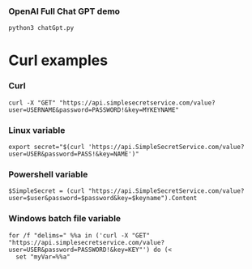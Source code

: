 ### OpenAI Full Chat GPT demo
```Python
python3 chatGpt.py
```
# Curl examples

### Curl
```
curl -X "GET" "https://api.simplesecretservice.com/value?user=USERNAME&password=PASSWORD!&key=MYKEYNAME"
```
### Linux variable
```
export secret="$(curl 'https://api.SimpleSecretService.com/value?user=USER&password=PASS!&key=NAME')"
```
### Powershell variable
```
$SimpleSecret = (curl "https://api.SimpleSecretService.com/value?user=$user&password=$password&key=$keyname").Content
```
### Windows batch file variable
```
for /f "delims=" %%a in ('curl -X "GET" "https://api.simplesecretservice.com/value?user=USER&password=PASSWORD!&key=KEY"') do (<
  set "myVar=%%a"
```

